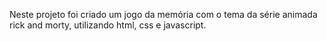 Neste projeto foi criado um jogo da memória com o tema da série animada rick and morty, utilizando  html, css e javascript.
